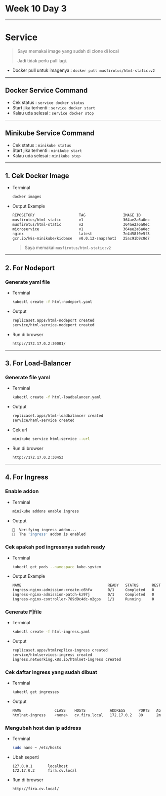 # Week 10 Day 3
---
# Service
> Saya memakai image yang sudah di clone di local
> 
> Jadi tidak perlu pull lagi.
* Docker pull untuk imagenya : `docker pull musfirotus/html-static:v2`
---
## Docker Service Command
* Cek status :
`service docker status`
* Start jika terhenti :
`service docker start`
* Kalau uda selesai :
`service docker stop`
---
## Minikube Service Command
* Cek status :
`minikube status`
* Start jika terhenti :
`minikube start`
* Kalau uda selesai :
`minikube stop`
---
## 1. Cek Docker Image
* Terminal
    ```bash
    docker images
    ```
* Output Example
    ```bash
    REPOSITORY                    TAG                 IMAGE ID            CREATED             SIZE
    musfirotus/html-static        v1                  364ae2a6a0ec        7 days ago          135MB
    musfirotus/html-static        v2                  364ae2a6a0ec        7 days ago          135MB
    microservice                  v1                  364ae2a6a0ec        7 days ago          135MB
    nginx                         latest              7e4d58f0e5f3        12 days ago         133MB
    gcr.io/k8s-minikube/kicbase   v0.0.12-snapshot3   25ac91b9c8d7        4 weeks ago         952MB
    ```
    > Saya memakai `musfirotus/html-static:v2`
---
## 2. For Nodeport
### Generate yaml file
* Terminal
    ```bash
    kubectl create -f html-nodeport.yaml
    ```
* Output
    ```bash
    replicaset.apps/html-nodeport created
    service/html-service-nodeport created
    ```
* Run di browser
    ```
    http://172.17.0.2:30001/
    ```
---
## 3. For Load-Balancer
### Generate file yaml
* Terminal
    ```bash
    kubectl create -f html-loadbalancer.yaml
    ```
* Output
    ```bash
    replicaset.apps/html-loadbalancer created
    service/haml-service created
    ```
* Cek url
    ```bash
    minikube service html-service --url
    ```
* Run di browser
    ```
    http://172.17.0.2:30453
    ```
---
## 4. For Ingress
### Enable addon
* Terminal
    ```bash
    minikube addons enable ingress
    ```
* Output
    ```bash
    🔎  Verifying ingress addon...
    🌟  The 'ingress' addon is enabled
    ```
### Cek apakah pod ingressnya sudah ready
* Terminal
    ```bash
    kubectl get pods --namespace kube-system
    ```
* Output Example
    ```bash
    NAME                                       READY   STATUS      RESTARTS   AGE
    ingress-nginx-admission-create-c6hfw       0/1     Completed   0          5h21m
    ingress-nginx-admission-patch-kz97j        0/1     Completed   0          5h21m
    ingress-nginx-controller-789d9c4dc-m2gps   1/1     Running     0          5h21m
    ```
### Generate F]file
* Terminal
    ```bash
    kubectl create -f html-ingress.yaml
    ```
* Output
    ```bash
    replicaset.apps/htmlreplica-ingress created
    service/htmlservices-ingress created
    ingress.networking.k8s.io/htmlnet-ingress created
    ```
### Cek daftar ingress yang sudah dibuat
* Terminal
    ```bash
    kubectl get ingresses
    ```
* Output
    ```bash
    NAME               CLASS    HOSTS           ADDRESS      PORTS   AGE
    htmlnet-ingress    <none>   cv.fira.local   172.17.0.2   80      2m12s
    ```
### Mengubah host dan ip address
* Terminal
    ```bash
    sudo nano ~ /etc/hosts
    ```
* Ubah seperti
    ```gnu
    127.0.0.1       localhost
    172.17.0.2      fira.cv.local
    ```
* Run di browser
    ```
    http://fira.cv.local/
    ```